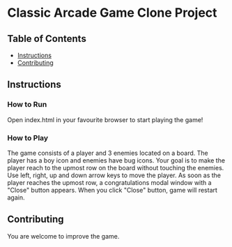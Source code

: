 # Classic Arcade Game Clone Project

## Table of Contents

- [Instructions](#instructions)
- [Contributing](#contributing)

## Instructions

### How to Run
Open index.html in your favourite browser to start playing the game!

### How to Play
The game consists of a player and 3 enemies located on a board. The player has a boy icon and enemies have bug icons. 
Your goal is to make the player reach to the upmost row on the board without touching the enemies.
Use left, right, up and down arrow keys to move the player. 
As soon as the player reaches the upmost row, a congratulations modal window with a "Close" button appears. When you click "Close" button, game will restart again. 

## Contributing

You are welcome to improve the game.

